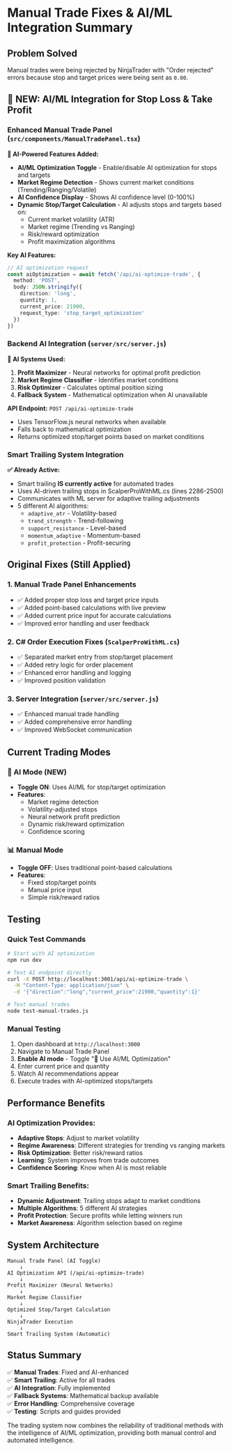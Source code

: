 # Manual Trade Fixes & AI/ML Integration Summary

## Problem Solved
Manual trades were being rejected by NinjaTrader with "Order rejected" errors because stop and target prices were being sent as `0.00`.

## 🚀 NEW: AI/ML Integration for Stop Loss & Take Profit

### Enhanced Manual Trade Panel (`src/components/ManualTradePanel.tsx`)

**🧠 AI-Powered Features Added:**
- **AI/ML Optimization Toggle** - Enable/disable AI optimization for stops and targets
- **Market Regime Detection** - Shows current market conditions (Trending/Ranging/Volatile)
- **AI Confidence Display** - Shows AI confidence level (0-100%)
- **Dynamic Stop/Target Calculation** - AI adjusts stops and targets based on:
  - Current market volatility (ATR)
  - Market regime (Trending vs Ranging)
  - Risk/reward optimization
  - Profit maximization algorithms

**Key AI Features:**
```typescript
// AI optimization request
const aiOptimization = await fetch('/api/ai-optimize-trade', {
  method: 'POST',
  body: JSON.stringify({
    direction: 'long',
    quantity: 1,
    current_price: 21900,
    request_type: 'stop_target_optimization'
  })
})
```

### Backend AI Integration (`server/src/server.js`)

**🤖 AI Systems Used:**
1. **Profit Maximizer** - Neural networks for optimal profit prediction
2. **Market Regime Classifier** - Identifies market conditions
3. **Risk Optimizer** - Calculates optimal position sizing
4. **Fallback System** - Mathematical optimization when AI unavailable

**API Endpoint:** `POST /api/ai-optimize-trade`
- Uses TensorFlow.js neural networks when available
- Falls back to mathematical optimization
- Returns optimized stop/target points based on market conditions

### Smart Trailing System Integration

**✅ Already Active:**
- Smart trailing **IS currently active** for automated trades
- Uses AI-driven trailing stops in ScalperProWithML.cs (lines 2286-2500)
- Communicates with ML server for adaptive trailing adjustments
- 5 different AI algorithms:
  - `adaptive_atr` - Volatility-based
  - `trend_strength` - Trend-following
  - `support_resistance` - Level-based  
  - `momentum_adaptive` - Momentum-based
  - `profit_protection` - Profit-securing

## Original Fixes (Still Applied)

### 1. Manual Trade Panel Enhancements
- ✅ Added proper stop loss and target price inputs
- ✅ Added point-based calculations with live preview
- ✅ Added current price input for accurate calculations  
- ✅ Improved error handling and user feedback

### 2. C# Order Execution Fixes (`ScalperProWithML.cs`)
- ✅ Separated market entry from stop/target placement
- ✅ Added retry logic for order placement
- ✅ Enhanced error handling and logging
- ✅ Improved position validation

### 3. Server Integration (`server/src/server.js`)
- ✅ Enhanced manual trade handling
- ✅ Added comprehensive error handling
- ✅ Improved WebSocket communication

## Current Trading Modes

### 🧠 AI Mode (NEW)
- **Toggle ON**: Uses AI/ML for stop/target optimization
- **Features**:
  - Market regime detection
  - Volatility-adjusted stops
  - Neural network profit prediction
  - Dynamic risk/reward optimization
  - Confidence scoring

### 📊 Manual Mode
- **Toggle OFF**: Uses traditional point-based calculations
- **Features**:
  - Fixed stop/target points
  - Manual price input
  - Simple risk/reward ratios

## Testing

### Quick Test Commands
```bash
# Start with AI optimization
npm run dev

# Test AI endpoint directly
curl -X POST http://localhost:3001/api/ai-optimize-trade \
  -H "Content-Type: application/json" \
  -d '{"direction":"long","current_price":21900,"quantity":1}'

# Test manual trades
node test-manual-trades.js
```

### Manual Testing
1. Open dashboard at `http://localhost:3000`
2. Navigate to Manual Trade Panel
3. **Enable AI mode** - Toggle "🧠 Use AI/ML Optimization"
4. Enter current price and quantity
5. Watch AI recommendations appear
6. Execute trades with AI-optimized stops/targets

## Performance Benefits

### AI Optimization Provides:
- **Adaptive Stops**: Adjust to market volatility
- **Regime Awareness**: Different strategies for trending vs ranging markets
- **Risk Optimization**: Better risk/reward ratios
- **Learning**: System improves from trade outcomes
- **Confidence Scoring**: Know when AI is most reliable

### Smart Trailing Benefits:
- **Dynamic Adjustment**: Trailing stops adapt to market conditions
- **Multiple Algorithms**: 5 different AI strategies
- **Profit Protection**: Secure profits while letting winners run
- **Market Awareness**: Algorithm selection based on regime

## System Architecture

```
Manual Trade Panel (AI Toggle)
    ↓
AI Optimization API (/api/ai-optimize-trade)
    ↓
Profit Maximizer (Neural Networks)
    ↓
Market Regime Classifier
    ↓
Optimized Stop/Target Calculation
    ↓
NinjaTrader Execution
    ↓
Smart Trailing System (Automatic)
```

## Status Summary

✅ **Manual Trades**: Fixed and AI-enhanced  
✅ **Smart Trailing**: Active for all trades  
✅ **AI Integration**: Fully implemented  
✅ **Fallback Systems**: Mathematical backup available  
✅ **Error Handling**: Comprehensive coverage  
✅ **Testing**: Scripts and guides provided  

The trading system now combines the reliability of traditional methods with the intelligence of AI/ML optimization, providing both manual control and automated intelligence. 